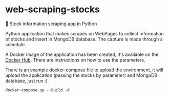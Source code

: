 # web-scraping-stocks
💸 Stock information scraping app in Python

Python application that makes scrapes on WebPages to collect information of stocks and insert in MongoDB database. The capture is made through a schedule.

A Docker image of the application has been created, it's available on the [Docker Hub](https://hub.docker.com/repository/docker/rafaeldalsenter/web-scraping-stocks). There are instructions on how to use the parameters.

There is an example docker-compose file to upload the environment, it will upload the application (passing the stocks by parameter) and MongoDB database, just run :)

```
docker-compose up --build -d
``` 
